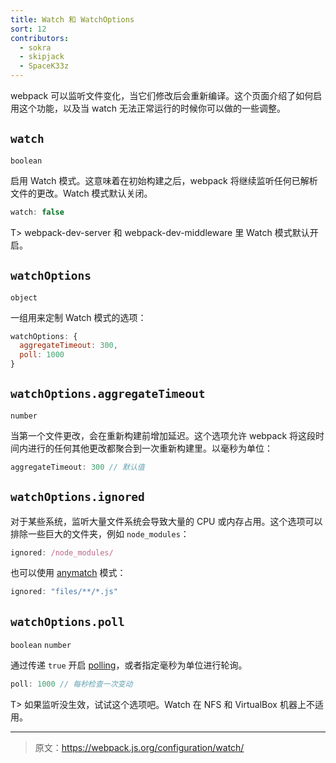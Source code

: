 ```yaml
---
title: Watch 和 WatchOptions
sort: 12
contributors:
  - sokra
  - skipjack
  - SpaceK33z
---
```


webpack 可以监听文件变化，当它们修改后会重新编译。这个页面介绍了如何启用这个功能，以及当 watch 无法正常运行的时候你可以做的一些调整。

## `watch`

`boolean`

启用 Watch 模式。这意味着在初始构建之后，webpack 将继续监听任何已解析文件的更改。Watch 模式默认关闭。

```js
watch: false
```

T> webpack-dev-server 和 webpack-dev-middleware 里 Watch 模式默认开启。

## `watchOptions`

`object`

一组用来定制 Watch 模式的选项：

```js
watchOptions: {
  aggregateTimeout: 300,
  poll: 1000
}
```

## `watchOptions.aggregateTimeout`

`number`

当第一个文件更改，会在重新构建前增加延迟。这个选项允许 webpack 将这段时间内进行的任何其他更改都聚合到一次重新构建里。以毫秒为单位：

```js
aggregateTimeout: 300 // 默认值
```

## `watchOptions.ignored`

对于某些系统，监听大量文件系统会导致大量的 CPU 或内存占用。这个选项可以排除一些巨大的文件夹，例如 `node_modules`：

```js
ignored: /node_modules/
```

也可以使用 [anymatch](https://github.com/es128/anymatch) 模式：

```js
ignored: "files/**/*.js"
```

## `watchOptions.poll`

`boolean` `number`

通过传递 `true` 开启 [polling](http://whatis.techtarget.com/definition/polling)，或者指定毫秒为单位进行轮询。

```js
poll: 1000 // 每秒检查一次变动
```

T> 如果监听没生效，试试这个选项吧。Watch 在 NFS 和 VirtualBox 机器上不适用。

***

> 原文：https://webpack.js.org/configuration/watch/